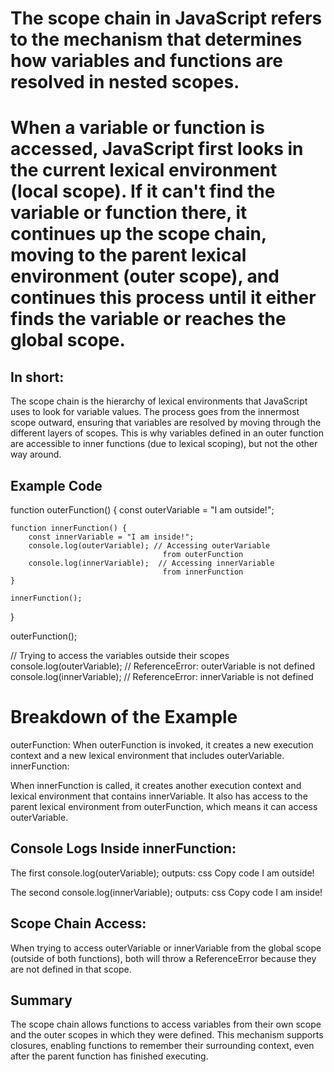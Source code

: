 # The scope chain in JavaScript refers to the mechanism that determines how variables and functions are resolved in nested scopes.

# When a variable or function is accessed, JavaScript first looks in the current lexical environment (local scope). If it can't find the variable or function there, it continues up the scope chain, moving to the parent lexical environment (outer scope), and continues this process until it either finds the variable or reaches the global scope.

## In short:
The scope chain is the hierarchy of lexical environments that JavaScript uses to look for variable values.
The process goes from the innermost scope outward, ensuring that variables are resolved by moving through the different layers of scopes.
This is why variables defined in an outer function are accessible to inner functions (due to lexical scoping), but not the other way around.



## Example Code

function outerFunction() {
    const outerVariable = "I am outside!";

    function innerFunction() {
        const innerVariable = "I am inside!";
        console.log(outerVariable); // Accessing outerVariable
                                      from outerFunction
        console.log(innerVariable);  // Accessing innerVariable 
                                      from innerFunction
    }

    innerFunction();
}

outerFunction();

// Trying to access the variables outside their scopes
console.log(outerVariable); // ReferenceError: outerVariable is not defined
console.log(innerVariable);  // ReferenceError: innerVariable is not defined

# Breakdown of the Example
outerFunction:
When outerFunction is invoked, it creates a new execution context and a new lexical environment that includes outerVariable.
innerFunction:

When innerFunction is called, it creates another execution context and lexical environment that contains innerVariable. It also has access to the parent lexical environment from outerFunction, which means it can access outerVariable.

## Console Logs Inside innerFunction:

The first console.log(outerVariable); outputs:
css
Copy code
I am outside!

The second console.log(innerVariable); outputs:
css
Copy code
I am inside!

## Scope Chain Access:

When trying to access outerVariable or innerVariable from the global scope (outside of both functions), both will throw a ReferenceError because they are not defined in that scope.

## Summary
The scope chain allows functions to access variables from their own scope and the outer scopes in which they were defined.
This mechanism supports closures, enabling functions to remember their surrounding context, even after the parent function has finished executing.


